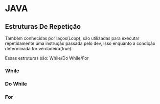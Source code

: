 # JAVA

## Estruturas De Repetição

Também conhecidas por laços(Loop), são utilizadas para executar repetidamente uma instrução passada pelo dev, isso enquanto a condição determinada for verdadeira(true).

Essas estruturas são: While/Do While/For

### While

### Do While

### For

